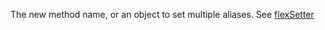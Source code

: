 The new method name, or an object to set multiple aliases. See
<a href="#!/api/Ext.Function-method-flexSetter" rel="Ext.Function-method-flexSetter" class="docClass" >flexSetter</a>
